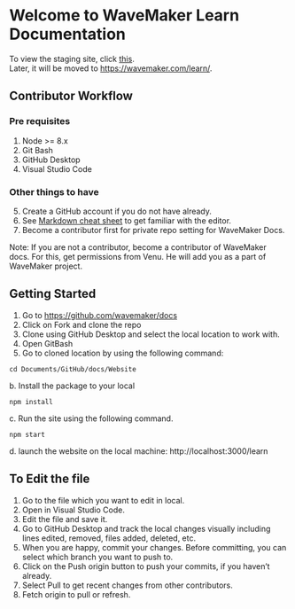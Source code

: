 # Welcome to WaveMaker Learn Documentation

To view the staging site, click [this](http://52.8.62.171/learn/).  
Later, it will be moved to https://wavemaker.com/learn/. 

## Contributor Workflow

### Pre requisites 

1.	Node >= 8.x 
2.	Git Bash
3.	GitHub Desktop 
4.	Visual Studio Code

### Other things to have
5.	Create a GitHub account if you do not have already. 
6.	See [Markdown cheat sheet](https://guides.github.com/features/mastering-markdown/) to get familiar with the editor. 
7.	Become a contributor first for private repo setting for WaveMaker Docs. 

Note: If you are not a contributor, become a contributor of WaveMaker docs. For this, get permissions from Venu. He will add you as a part of WaveMaker project. 

## Getting Started 
1.	Go to https://github.com/wavemaker/docs
2.	Click on Fork and clone the repo 
3.	Clone using GitHub Desktop and select the local location to work with.
4.	Open GitBash
5.	Go to cloned location by using the following command: 

```
cd Documents/GitHub/docs/Website
```
b.	Install the package to your local
```
npm install
```
c.	Run the site using the following command. 
```
npm start
```
d.	launch the website on the local machine: http://localhost:3000/learn

## To Edit the file 
1.	Go to the file which you want to edit in local.
2.	Open in Visual Studio Code.
3.	Edit the file and save it. 
4.	Go to GitHub Desktop and track the local changes visually including lines edited, removed, files added, deleted, etc. 
5.	When you are happy, commit your changes. Before committing, you can select which branch you want to push to.
6.	Click on the Push origin button to push your commits, if you haven’t already. 
7.	Select Pull to get recent changes from other contributors. 
8.	Fetch origin to pull or refresh. 










